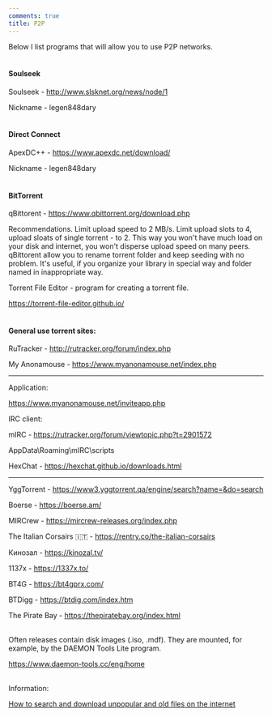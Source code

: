 ```yaml
---
comments: true
title: P2P
---
```


Below I list programs that will allow you to use P2P networks.
<br><br>

#### Soulseek

Soulseek - <http://www.slsknet.org/news/node/1>

Nickname - legen848dary
<br><br>

#### Direct Connect

ApexDC++ - <https://www.apexdc.net/download/>

Nickname - legen848dary
<br><br>

#### BitTorrent

qBittorent - <https://www.qbittorrent.org/download.php>

Recommendations. Limit upload speed to 2 MB/s. Limit upload slots to 4, upload sloats of single torrent - to 2. This way you won't have much load on your disk and internet, you won't disperse upload speed on many peers. qBittorent allow you to rename torrent folder and keep seeding with no problem. It's useful, if you organize your library in special way and folder named in inappropriate way.

Torrent File Editor - program for creating a torrent file.

<https://torrent-file-editor.github.io/>
<br><br>

#### General use torrent sites:

RuTracker - <http://rutracker.org/forum/index.php>

My Anonamouse - <https://www.myanonamouse.net/index.php>

***

Application:

<https://www.myanonamouse.net/inviteapp.php>

IRC client:

mIRC - <https://rutracker.org/forum/viewtopic.php?t=2901572>

AppData\Roaming\mIRC\scripts

HexChat - <https://hexchat.github.io/downloads.html>

***

YggTorrent - <https://www3.yggtorrent.qa/engine/search?name=&do=search>

Boerse - <https://boerse.am/>

MIRCrew - <https://mircrew-releases.org/index.php>

The Italian Corsairs 🇮🇹 - <https://rentry.co/the-italian-corsairs>

Кинозал - <https://kinozal.tv/>

1137x - <https://1337x.to/>

BT4G - <https://bt4gprx.com/>

BTDigg - <https://btdig.com/index.htm>

The Pirate Bay - <https://thepiratebay.org/index.html>
<br><br>

Often releases contain disk images (.iso, .mdf). They are mounted, for example, by the DAEMON Tools Lite program.

<https://www.daemon-tools.cc/eng/home>
<br><br>

Information:

[How to search and download unpopular and old files on the internet](/2023/09/26/valdik.html)